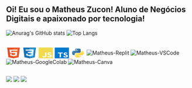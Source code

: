## Oi! Eu sou o Matheus Zucon! Aluno de Negócios Digitais e apaixonado por tecnologia!

![Anurag's GitHub stats](https://github-readme-stats.vercel.app/api?username=matheuszucon&theme=dracula&show_icons=true)
![Top Langs](https://github-readme-stats.vercel.app/api/top-langs/?username=matheuszucon&layout=compact&theme=dracula)

<div style="display: inline_block"><br>
  <img align="center" alt="Matheus-HTML" height="30" width="40" src="https://raw.githubusercontent.com/devicons/devicon/master/icons/html5/html5-original.svg">
  <img align="center" alt="Matheus-CSS" height="30" width="40" src="https://raw.githubusercontent.com/devicons/devicon/master/icons/css3/css3-original.svg">
  <img align="center" alt="Matheus-Js" height="30" width="40" src="https://raw.githubusercontent.com/devicons/devicon/master/icons/javascript/javascript-plain.svg">
  <img align="center" alt="Matheus-Ts" height="30" width="40" src="https://raw.githubusercontent.com/devicons/devicon/master/icons/typescript/typescript-plain.svg">
  <img align="center" alt="Matheus-Python" height="30" width="40" src="https://raw.githubusercontent.com/devicons/devicon/master/icons/python/python-original.svg">
  <img align="center" alt="Matheus-Replit" height="30" width="40" src="https://cdn.jsdelivr.net/gh/devicons/devicon@latest/icons/replit/replit-original.svg" />
  <img align="center" alt="Matheus-VSCode" height="30" width="40" src="https://cdn.jsdelivr.net/gh/devicons/devicon@latest/icons/vscode/vscode-original.svg" />
  <img align="center" alt="Matheus-GoogleColab" height="30" width="40" src="https://cdn.jsdelivr.net/gh/devicons/devicon@latest/icons/googlecolab/googlecolab-original.svg" />
  <img align="center" alt="Matheus-Canva" height="30" width="40" src="https://cdn.jsdelivr.net/gh/devicons/devicon@latest/icons/canva/canva-original.svg" />
</div>
 
##
 
<div> 
  <a href="https://www.linkedin.com/in/matheuszucon/" target="_blank"><img src="https://img.shields.io/badge/LinkedIn-0077B5?style=for-the-badge&logo=linkedin&logoColor=white" target="_blank"></a>
  <a href="mailto:matheus.zucon@gmail.com"><img src="https://img.shields.io/badge/-Gmail-%23333?style=for-the-badge&logo=gmail&logoColor=white" target="_blank"></a>
  <a href="https://instagram.com/mthzucon" target="_blank"><img src="https://img.shields.io/badge/-Instagram-%23E4405F?style=for-the-badge&logo=instagram&logoColor=white" target="_blank"></a>
</div>
